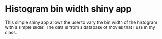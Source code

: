 # Histogram bin width shiny app

This simple shiny app allows the user to vary the bin width of the histogram with a simple slider. The data is from a database of movies that I use in my class. 